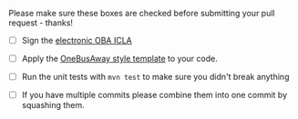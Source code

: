 Please make sure these boxes are checked before submitting your pull request - thanks!

- [ ] Sign the [electronic OBA ICLA](https://docs.google.com/forms/d/12jV-ByyN186MuPotMvxJtNKtSaGGTnEHm8rXomM2bm4/viewform)

- [ ] Apply the [OneBusAway style template](https://github.com/OneBusAway/onebusaway/wiki/Code-Style) to your code.

- [ ] Run the unit tests with `mvn test` to make sure you didn't break anything

- [ ] If you have multiple commits please combine them into one commit by squashing them.